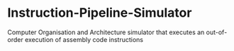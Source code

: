 # Instruction-Pipeline-Simulator
Computer Organisation and Architecture simulator that executes  an out-of-order execution of assembly code instructions 
